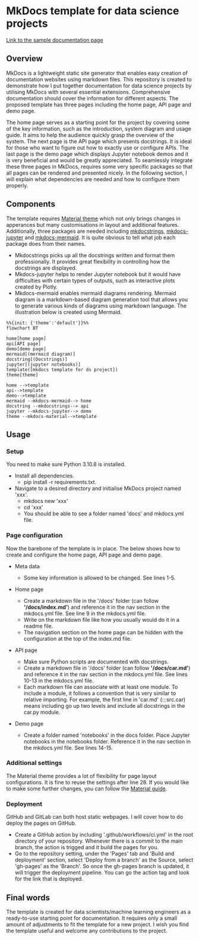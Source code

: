 # MkDocs template for data science projects

[Link to the sample documentation page](https://leowu4ever.github.io/MkDocs-template-data-science/)

## Overview
MkDocs is a lightweight static site generator that enables easy creation of documentation websites using markdown files. This repository is created to demonstrate how I put together documentation for data science projects by utilising MkDocs with several essential extensions. Comprehensive documentation should cover the information for different aspects. The proposed template has three pages including the home page, API page and demo page.

The home page serves as a starting point for the project by covering some of the key information, such as the introduction, system diagram and usage guide. It aims to help the audience quickly grasp the overview of the system. The next page is the API page which presents docstrings. It is ideal for those who want to figure out how to exactly use or configure APIs. The last page is the demo page which displays Jupyter notebook demos and it is very beneficial and would be greatly appreciated. To seamlessly integrate these three pages in MkDocs, requires some very specific packages so that all pages can be rendered and presented nicely. In the following section, I will explain what dependencies are needed and how to configure them properly.

## Components
The template requires [Material theme](https://squidfunk.github.io/mkdocs-material/) which not only brings changes in apperances but many customisations in layout and additional features. Additionally, three packages are needed including [mkdocstrings](https://pypi.org/project/mkdocstrings-python/), [mkdocs-jupyter](https://pypi.org/project/mkdocs-jupyter/0.16.1/) and [mkdocs-mermaid](https://pypi.org/project/mkdocs-mermaid2-plugin/). It is quite obvious to tell what job each package does from their names. 

- Mkdocstrings picks up all the docstrings written and format them professionally. It provides great flexibility in controlling how the docstrings are displayed.
- Mkdocs-jupyter helps to render Jupyter notebook but it would have difficulties with certain types of outputs, such as interactive plots created by Plotly. 
- Mkdocs-mermaid enables mermaid diagrams rendering. Mermaid diagram is a markdown-based diagram generation tool that allows you to generate various kinds of diagrams using markdown language. The illustration below is created using Mermaid.

```mermaid
%%{init: {'theme':'default'}}%%
flowchart BT

home[home page]
api[API page]
demo[demo page]
mermaid[(mermaid diagram)]
docstring[(Docstrings)]
jupyter[(jupyter notebooks)]
template([mkdocs template for ds project])
theme[theme]

home -->template
api-->template
demo-->template
mermaid --mkdocs-mermaid--> home
docstring --mkdocstrings--> api
jupyter --mkdocs-jupyter--> demo
theme --mkdocs-material-->template
```

## Usage
### Setup
You need to make sure Python 3.10.8 is installed.
- Install all dependencies.
  - pip install -r requirements.txt.
- Navigate to a desired directory and initialise MkDocs project named 'xxx'.
  - mkdocs new 'xxx'
  - cd 'xxx'
  - You should be able to see a folder named 'docs' and mkdocs.yml file.

### Page configuration
Now the barebone of the template is in place. The below shows how to create and configure the home page, API page and demo page.
- Meta data
  - Some key information is allowed to be changed. See lines 1-5.

- Home page
  - Create a markdown file in the '/docs' folder (can follow **'/docs/index.md'**) and reference it in the nav section in the mkdocs.yml file. See line 9 in the mkdocs.yml file.
  - Write on the markdown file like how you usually would do it in a readme file.
  - The navigation section on the home page can be hidden with the configuration at the top of the index.md file.
  
- API page
  - Make sure Python scripts are documented with docstrings.
  - Create a markdown file in '/docs' folder (can follow **'/docs/car.md'**) and reference it in the nav section in the mkdocs.yml file. See lines 10-13 in the mkdocs.yml file.
  - Each markdown file can associate with at least one module. To include a module, it follows a convention that is very similar to relative importing. For example, the first line in 'car.md' (:::src.car) means including go up two levels and include all docstrings in the car.py module.

- Demo page
  - Create a folder named 'notebooks' in the docs folder. Place Jupyter notebooks in the notebooks folder. Reference it in the nav section in the mkdocs.yml file. See lines 14-15.

### Additional settings
The Material theme provides a lot of flexibility for page layout configurations. It is fine to reuse the settings after line 28. If you would like to make some further changes, you can follow the [Material guide](https://squidfunk.github.io/mkdocs-material/setup/).

### Deployment
GitHub and GitLab can both host static webpages. I will cover how to do deploy the pages on GitHub. 
- Create a GitHub action by including '.github/workflows/ci.yml' in the root directory of your repository. Whenever there is a commit to the main branch, the action is trigged and it build the pages for you.
- Go to the repository setting, under the 'Pages' tab and 'Build and deployment' section, select 'Deploy from a branch' as the Source, select 'gh-pages' as the 'Branch'. So once the gh-pages branch is updated, it will trigger the deployment pipeline. You can go the action tag and look for the link that is deployed. 


## Final words
The template is created for data scientists/machine learning engineers as a ready-to-use starting point for documentation. It requires only a small amount of adjustments to fit the template for a new project. I wish you find the template useful and welcome any contributions to the project.
